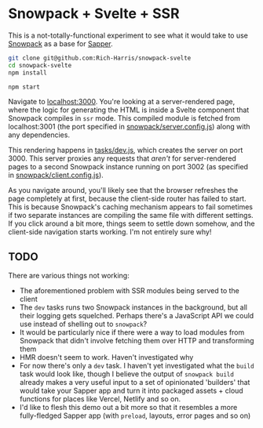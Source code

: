 # Snowpack + Svelte + SSR

This is a not-totally-functional experiment to see what it would take to use [Snowpack](https://www.snowpack.dev/) as a base for [Sapper](https://sapper.svelte.dev).

```bash
git clone git@github.com:Rich-Harris/snowpack-svelte
cd snowpack-svelte
npm install

npm start
```

Navigate to [localhost:3000](http://localhost:3000). You're looking at a server-rendered page, where the logic for generating the HTML is inside a Svelte component that Snowpack compiles in `ssr` mode. This compiled module is fetched from localhost:3001 (the port specified in [snowpack/server.config.js](snowpack/server.config.js)) along with any dependencies.

This rendering happens in [tasks/dev.js](tasks/dev.js), which creates the server on port 3000. This server proxies any requests that *aren't* for server-rendered pages to a second Snowpack instance running on port 3002 (as specified in [snowpack/client.config.js](snowpack/client.config.js)).

As you navigate around, you'll likely see that the browser refreshes the page completely at first, because the client-side router has failed to start. This is because Snowpack's caching mechanism appears to fail sometimes if two separate instances are compiling the same file with different settings. If you click around a bit more, things seem to settle down somehow, and the client-side navigation starts working. I'm not entirely sure why!


## TODO

There are various things not working:

* The aforementioned problem with SSR modules being served to the client
* The `dev` tasks runs two Snowpack instances in the background, but all their logging gets squelched. Perhaps there's a JavaScript API we could use instead of shelling out to `snowpack`?
* It would be particularly nice if there were a way to load modules from Snowpack that didn't involve fetching them over HTTP and transforming them
* HMR doesn't seem to work. Haven't investigated why
* For now there's only a `dev` task. I haven't yet investigated what the `build` task would look like, though I believe the output of `snowpack build` already makes a very useful input to a set of opinionated 'builders' that would take your Sapper app and turn it into packaged assets + cloud functions for places like Vercel, Netlify and so on.
* I'd like to flesh this demo out a bit more so that it resembles a more fully-fledged Sapper app (with `preload`, layouts, error pages and so on)